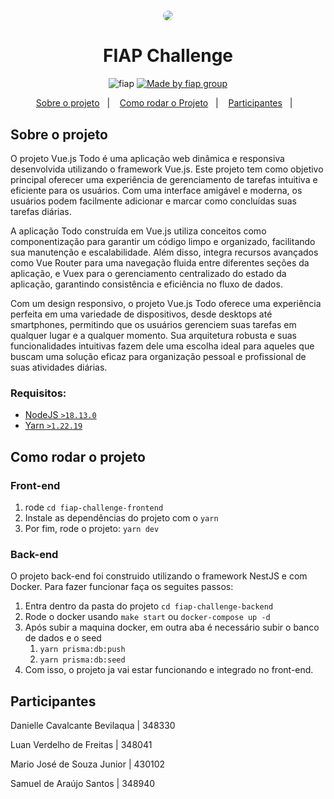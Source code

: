 <h1 align="center">
   <img src='.github/assets/logo.png' style="border-radius:50%" />
</h1>

<h1 align="center">
   FIAP Challenge
</h1>

<p align="center">
  <img alt="fiap" src="https://badgen.net/badge/hubla/Challenge/b">

  <a href="https://github.com/Zagetsus">
    <img alt="Made by fiap group" src="https://badgen.net/badge/made by/Grupo Fiap/b">
  </a>
</p>

<p align="center">
  <a href="#about">Sobre o projeto</a>&nbsp;&nbsp;&nbsp;|&nbsp;&nbsp;&nbsp;
  <a href="#run-project">Como rodar o Projeto</a>&nbsp;&nbsp;&nbsp;|&nbsp;&nbsp;&nbsp;
  <a href="#participants">Participantes</a>&nbsp;&nbsp;&nbsp;|&nbsp;&nbsp;&nbsp;
</p>

## Sobre o projeto <a href='about'></a>


O projeto Vue.js Todo é uma aplicação web dinâmica e responsiva desenvolvida utilizando o framework Vue.js. Este projeto tem como objetivo principal oferecer uma experiência de gerenciamento de tarefas intuitiva e eficiente para os usuários. Com uma interface amigável e moderna, os usuários podem facilmente adicionar e marcar como concluídas suas tarefas diárias.

A aplicação Todo construída em Vue.js utiliza conceitos como componentização para garantir um código limpo e organizado, facilitando sua manutenção e escalabilidade. Além disso, integra recursos avançados como Vue Router para uma navegação fluida entre diferentes seções da aplicação, e Vuex para o gerenciamento centralizado do estado da aplicação, garantindo consistência e eficiência no fluxo de dados.

Com um design responsivo, o projeto Vue.js Todo oferece uma experiência perfeita em uma variedade de dispositivos, desde desktops até smartphones, permitindo que os usuários gerenciem suas tarefas em qualquer lugar e a qualquer momento. Sua arquitetura robusta e suas funcionalidades intuitivas fazem dele uma escolha ideal para aqueles que buscam uma solução eficaz para organização pessoal e profissional de suas atividades diárias.

### Requisitos:

- [NodeJS `>18.13.0`](https://nodejs.org/en/)
- [Yarn `>1.22.19`](https://classic.yarnpkg.com/en/docs/install/#mac-stable)


## Como rodar o projeto <a href='run-project'></a>

### Front-end

1. rode `cd fiap-challenge-frontend`
2. Instale as dependências do projeto com o  `yarn`
3. Por fim, rode o projeto: `yarn dev`

### Back-end

O projeto back-end foi construido utilizando o framework NestJS e com Docker.
Para fazer funcionar faça os seguites passos:

1. Entra dentro da pasta do projeto `cd fiap-challenge-backend`
2. Rode o docker usando `make start` ou `docker-compose up -d`
3. Após subir a maquina docker, em outra aba é necessário subir o banco de dados e o seed
   1. `yarn prisma:db:push`
   2. `yarn prisma:db:seed`
4. Com isso, o projeto ja vai estar funcionando e integrado no front-end.

## Participantes <a href='participants'></a>
<p>Danielle Cavalcante Bevilaqua | 348330</p>
<p>Luan Verdelho de Freitas | 348041</p>
<p>Mario José de Souza Junior | 430102</p>
<p>Samuel de Araújo Santos | 348940</p>